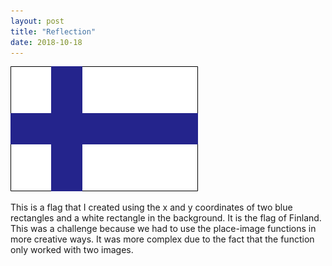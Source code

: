 ```yaml
---
layout: post
title: "Reflection"
date: 2018-10-18
---
```


![Github Logo](/images/grass.png)

This is a flag that I created using the x and y coordinates of two blue rectangles and a white rectangle in the background. It is the flag of Finland. This was a challenge because we had to use the place-image functions in more creative ways. It was more complex due to the fact that the function only worked with two images.
